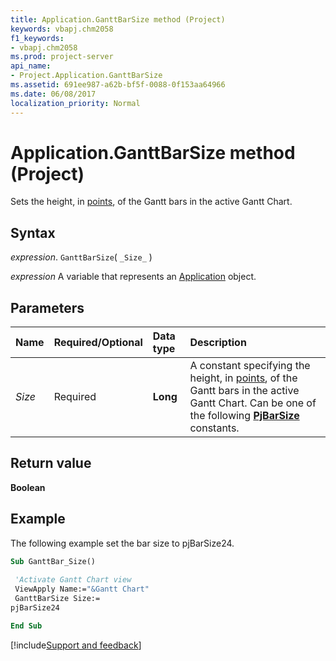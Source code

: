 ```yaml
---
title: Application.GanttBarSize method (Project)
keywords: vbapj.chm2058
f1_keywords:
- vbapj.chm2058
ms.prod: project-server
api_name:
- Project.Application.GanttBarSize
ms.assetid: 691ee987-a62b-bf5f-0088-0f153aa64966
ms.date: 06/08/2017
localization_priority: Normal
---
```



# Application.GanttBarSize method (Project)

Sets the height, in [points](../language/glossary/vbe-glossary.md#point), of the Gantt bars in the active Gantt Chart.


## Syntax

_expression_. `GanttBarSize`( `_Size_` )

 _expression_ A variable that represents an [Application](./Project.Application.md) object.


## Parameters



|Name|Required/Optional|Data type|Description|
|:-----|:-----|:-----|:-----|
| _Size_|Required|**Long**|A constant specifying the height, in [points](../language/glossary/vbe-glossary.md#point), of the Gantt bars in the active Gantt Chart. Can be one of the following  **[PjBarSize](Project.PjBarSize.md)** constants.|

## Return value

 **Boolean**


## Example

The following example set the bar size to pjBarSize24.


```vb
Sub GanttBar_Size() 
 
 'Activate Gantt Chart view 
 ViewApply Name:="&Gantt Chart" 
 GanttBarSize Size:= 
pjBarSize24
```


```vb
End Sub
```

[!include[Support and feedback](~/includes/feedback-boilerplate.md)]